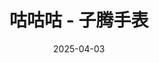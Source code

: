 ---
hide: index
title: 咕咕咕 - 子腾手表
date: 2025-04-03
updated: 2025-04-03
categories: 搞机日志
tags:
  - 搞机日志
  - 咕咕咕
---